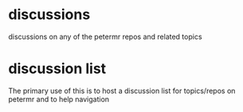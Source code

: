 # discussions
discussions on any of the petermr repos and related topics

# discussion list

The primary use of this is to host a discussion list for topics/repos on petermr and to help navigation
